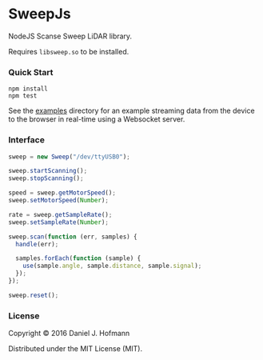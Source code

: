 # SweepJs

NodeJS Scanse Sweep LiDAR library.

Requires `libsweep.so` to be installed.

### Quick Start

    npm install
    npm test

See the [examples](examples) directory for an example streaming data from the device to the browser in real-time using a Websocket server.

### Interface

```javascript
sweep = new Sweep("/dev/ttyUSB0");

sweep.startScanning();
sweep.stopScanning();

speed = sweep.getMotorSpeed();
sweep.setMotorSpeed(Number);

rate = sweep.getSampleRate();
sweep.setSampleRate(Number);

sweep.scan(function (err, samples) {
  handle(err);

  samples.forEach(function (sample) {
    use(sample.angle, sample.distance, sample.signal);
  });
});

sweep.reset();
```

### License

Copyright © 2016 Daniel J. Hofmann

Distributed under the MIT License (MIT).
